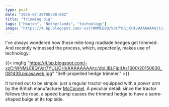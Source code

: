 ```yaml
---
type: post
date: "2015-07-20T00:00:00Z"
title: "Trimming big"
tags: ["Houten", "Netherlands", "technology"]
image: "https://4.bp.blogspot.com/-xzCrWNMLE8Q/Vat7YULjCHI/AAAAAAAAjtc/dbLIBLFipIU/s1600/20150630_081438.picasaweb.jpg"
---
```


I've always wondered how those mile-long roadside hedges get trimmed. And recently witnessed the process, which, expectedly, makes use of technology:

<!--more-->

{{< imgfig "https://4.bp.blogspot.com/-xzCrWNMLE8Q/Vat7YULjCHI/AAAAAAAAjtc/dbLIBLFipIU/s1600/20150630_081438.picasaweb.jpg" "Self-propelled hedge trimmer." >}}

It turned out to be simple: just a regular tractor equipped with a *power arm* by the British manufacturer [McConnel](http://www.mcconnel.com/). A peculiar detail: since the tractor follows the road, a speed bump causes the trimmed hedge to have a same-shaped bulge at its top side.
